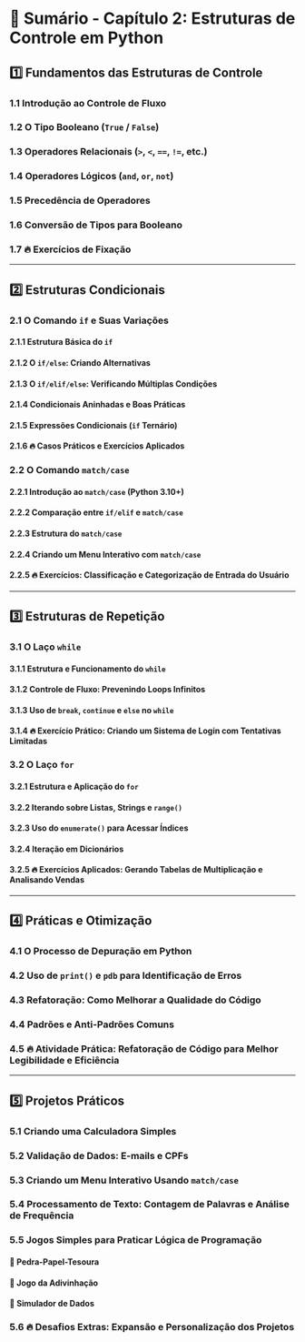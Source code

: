 # **📖 Sumário - Capítulo 2: Estruturas de Controle em Python**

## **1️⃣ Fundamentos das Estruturas de Controle**

### 1.1 Introdução ao Controle de Fluxo

### 1.2 O Tipo Booleano (`True` / `False`)

### 1.3 Operadores Relacionais (`>`, `<`, `==`, `!=`, etc.)

### 1.4 Operadores Lógicos (`and`, `or`, `not`)

### 1.5 Precedência de Operadores

### 1.6 Conversão de Tipos para Booleano

### 1.7 **🔥 Exercícios de Fixação**

------

## **2️⃣ Estruturas Condicionais**

### **2.1 O Comando `if` e Suas Variações**

#### 2.1.1 Estrutura Básica do `if`

#### 2.1.2 O `if/else`: Criando Alternativas

#### 2.1.3 O `if/elif/else`: Verificando Múltiplas Condições

#### 2.1.4 Condicionais Aninhadas e Boas Práticas

#### 2.1.5 Expressões Condicionais (`if` Ternário)

#### 2.1.6 **🔥 Casos Práticos e Exercícios Aplicados**

### **2.2 O Comando `match/case`**

#### 2.2.1 Introdução ao `match/case` (Python 3.10+)

#### 2.2.2 Comparação entre `if/elif` e `match/case`

#### 2.2.3 Estrutura do `match/case`

#### 2.2.4 Criando um Menu Interativo com `match/case`

#### 2.2.5 **🔥 Exercícios: Classificação e Categorização de Entrada do Usuário**

------

## **3️⃣ Estruturas de Repetição**

### **3.1 O Laço `while`**

#### 3.1.1 Estrutura e Funcionamento do `while`

#### 3.1.2 Controle de Fluxo: Prevenindo Loops Infinitos

#### 3.1.3 Uso de `break`, `continue` e `else` no `while`

#### 3.1.4 **🔥 Exercício Prático: Criando um Sistema de Login com Tentativas Limitadas**

### **3.2 O Laço `for`**

#### 3.2.1 Estrutura e Aplicação do `for`

#### 3.2.2 Iterando sobre Listas, Strings e `range()`

#### 3.2.3 Uso do `enumerate()` para Acessar Índices

#### 3.2.4 Iteração em Dicionários

#### 3.2.5 **🔥 Exercícios Aplicados: Gerando Tabelas de Multiplicação e Analisando Vendas**

------

## **4️⃣ Práticas e Otimização**

### 4.1 O Processo de Depuração em Python

### 4.2 Uso de `print()` e `pdb` para Identificação de Erros

### 4.3 Refatoração: Como Melhorar a Qualidade do Código

### 4.4 Padrões e Anti-Padrões Comuns

### 4.5 **🔥 Atividade Prática: Refatoração de Código para Melhor Legibilidade e Eficiência**

------

## **5️⃣ Projetos Práticos**

### 5.1 **Criando uma Calculadora Simples**

### 5.2 **Validação de Dados: E-mails e CPFs**

### 5.3 **Criando um Menu Interativo Usando `match/case`**

### 5.4 **Processamento de Texto: Contagem de Palavras e Análise de Frequência**

### 5.5 **Jogos Simples para Praticar Lógica de Programação**

#### 🔹 Pedra-Papel-Tesoura

#### 🔹 Jogo da Adivinhação

#### 🔹 Simulador de Dados

### 5.6 **🔥 Desafios Extras: Expansão e Personalização dos Projetos**
